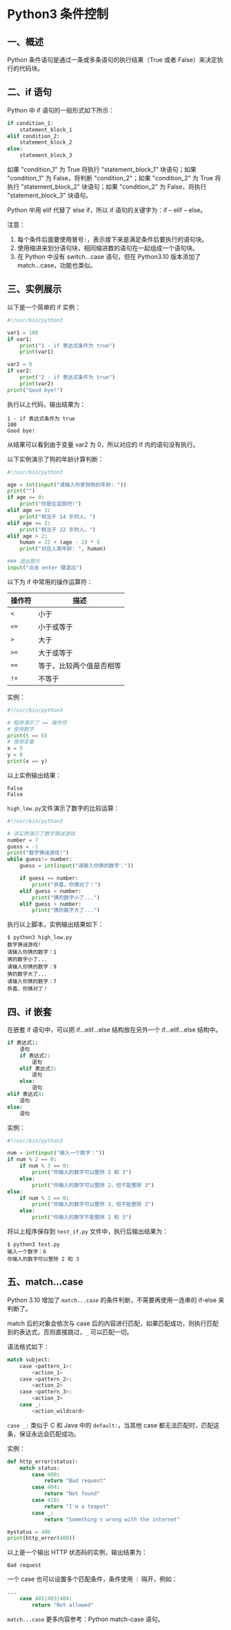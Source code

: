 # Python3 条件控制

## **一、概述**

Python 条件语句是通过一条或多条语句的执行结果（True 或者 False）来决定执行的代码块。

## **二、if 语句**

Python 中 if 语句的一般形式如下所示：

```python
if condition_1:
    statement_block_1
elif condition_2:
    statement_block_2
else:
    statement_block_3
```

如果 "condition_1" 为 True 将执行 "statement_block_1" 块语句；如果 "condition_1" 为 False，将判断 "condition_2"；如果 "condition_2" 为 True 将执行 "statement_block_2" 块语句；如果 "condition_2" 为 False，将执行 "statement_block_3" 块语句。

Python 中用 elif 代替了 else if，所以 if 语句的关键字为：if – elif – else。

注意：
1. 每个条件后面要使用冒号`:`，表示接下来是满足条件后要执行的语句块。
2. 使用缩进来划分语句块，相同缩进数的语句在一起组成一个语句块。
3. 在 Python 中没有 switch...case 语句，但在 Python3.10 版本添加了 match...case，功能也类似。

## **三、实例展示**

以下是一个简单的 if 实例：

```python
#!/usr/bin/python3

var1 = 100
if var1:
    print("1 - if 表达式条件为 true")
    print(var1)

var2 = 0
if var2:
    print("2 - if 表达式条件为 true")
    print(var2)
print("Good bye!")
```

执行以上代码，输出结果为：

```
1 - if 表达式条件为 true
100
Good bye!
```

从结果可以看到由于变量 var2 为 0，所以对应的 if 内的语句没有执行。

以下实例演示了狗的年龄计算判断：

```python
#!/usr/bin/python3

age = int(input("请输入你家狗狗的年龄: "))
print("")
if age <= 0:
    print("你是在逗我吧!")
elif age == 1:
    print("相当于 14 岁的人。")
elif age == 2:
    print("相当于 22 岁的人。")
elif age > 2:
    human = 22 + (age - 2) * 5
    print("对应人类年龄: ", human)

### 退出提示
input("点击 enter 键退出")
```

以下为 if 中常用的操作运算符：

|操作符|描述|
|---|---|
|`<`|小于|
|`<=`|小于或等于|
|`>`|大于|
|`>=`|大于或等于|
|`==`|等于，比较两个值是否相等|
|`!=`|不等于|

实例：

```python
#!/usr/bin/python3

# 程序演示了 == 操作符
# 使用数字
print(5 == 6)
# 使用变量
x = 5
y = 8
print(x == y)
```

以上实例输出结果：

```
False
False
```

`high_low.py`文件演示了数字的比较运算：

```python
#!/usr/bin/python3

# 该实例演示了数字猜谜游戏
number = 7
guess = -1
print("数字猜谜游戏!")
while guess!= number:
    guess = int(input("请输入你猜的数字："))

    if guess == number:
        print("恭喜，你猜对了！")
    elif guess < number:
        print("猜的数字小了...")
    elif guess > number:
        print("猜的数字大了...")
```

执行以上脚本，实例输出结果如下：

```
$ python3 high_low.py
数字猜谜游戏!
请输入你猜的数字：1
猜的数字小了...
请输入你猜的数字：9
猜的数字大了...
请输入你猜的数字：7
恭喜，你猜对了！
```

## **四、if 嵌套**

在嵌套 if 语句中，可以把 if...elif...else 结构放在另外一个 if...elif...else 结构中。

```python
if 表达式1:
    语句
    if 表达式2:
        语句
    elif 表达式3:
        语句
    else:
        语句
elif 表达式4:
    语句
else:
    语句
```

实例：

```python
#!/usr/bin/python3

num = int(input("输入一个数字："))
if num % 2 == 0:
    if num % 3 == 0:
        print("你输入的数字可以整除 2 和 3")
    else:
        print("你输入的数字可以整除 2，但不能整除 3")
else:
    if num % 3 == 0:
        print("你输入的数字可以整除 3，但不能整除 2")
    else:
        print("你输入的数字不能整除 2 和 3")
```

将以上程序保存到 `test_if.py` 文件中，执行后输出结果为：

```
$ python3 test.py
输入一个数字：6
你输入的数字可以整除 2 和 3
```

## **五、match...case**

Python 3.10 增加了 `match...case` 的条件判断，不需要再使用一连串的 if-else 来判断了。

match 后的对象会依次与 case 后的内容进行匹配，如果匹配成功，则执行匹配到的表达式，否则直接跳过，`_` 可以匹配一切。

语法格式如下：

```python
match subject:
    case <pattern_1>:
        <action_1>
    case <pattern_2>:
        <action_2>
    case <pattern_3>:
        <action_3>
    case _:
        <action_wildcard>
```

`case _:` 类似于 C 和 Java 中的 `default:`，当其他 case 都无法匹配时，匹配这条，保证永远会匹配成功。

实例：

```python
def http_error(status):
    match status:
        case 400:
            return "Bad request"
        case 404:
            return "Not found"
        case 418:
            return "I'm a teapot"
        case _:
            return "Something's wrong with the internet"

mystatus = 400
print(http_error(400))
```

以上是一个输出 HTTP 状态码的实例，输出结果为：

```
Bad request
```

一个 case 也可以设置多个匹配条件，条件使用 `｜` 隔开，例如：

```python
...
    case 401|403|404:
        return "Not allowed"
```

`match...case` 更多内容参考：Python match-case 语句。